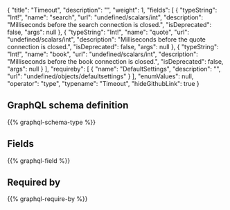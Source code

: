 {
  "title": "Timeout",
  "description": "",
  "weight": 1,
  "fields": [
    {
      "typeString": "Int!",
      "name": "search",
      "url": "undefined/scalars/int",
      "description": "Milliseconds before the search connection is closed.",
      "isDeprecated": false,
      "args": null
    },
    {
      "typeString": "Int!",
      "name": "quote",
      "url": "undefined/scalars/int",
      "description": "Milliseconds before the quote connection is closed.",
      "isDeprecated": false,
      "args": null
    },
    {
      "typeString": "Int!",
      "name": "book",
      "url": "undefined/scalars/int",
      "description": "Milliseconds before the book connection is closed.",
      "isDeprecated": false,
      "args": null
    }
  ],
  "requireby": [
    {
      "name": "DefaultSettings",
      "description": "",
      "url": "undefined/objects/defaultsettings"
    }
  ],
  "enumValues": null,
  "operator": "type",
  "typename": "Timeout",
  "hideGithubLink": true
}
## GraphQL schema definition

{{% graphql-schema-type %}}

## Fields

{{% graphql-field %}}

## Required by

{{% graphql-require-by %}}
